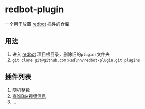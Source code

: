 # redbot-plugin
一个用于放置 [redbot](https://github.com/Redlnn/redbot) 插件的仓库

## 用法
1. 进入 [redbot](https://github.com/Redlnn/redbot) 项目根目录，删除旧的`plugins`文件夹
2. `git clone git@github.com:Redlnn/redbot-plugin.git plugins`

## 插件列表
1. [随机整数](./roll_number.py)
2. [查询B站视频信息](./bilibili_video_info.py)
3. ...
